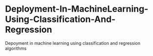# Deployment-In-MachineLearning-Using-Classification-And-Regression
Depoyment in machine learning using classification and regression algorithms 

